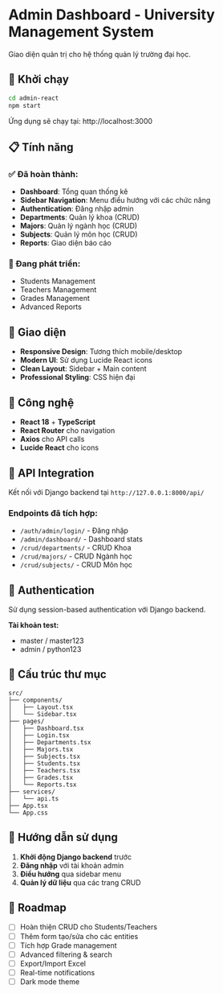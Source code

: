 # Admin Dashboard - University Management System

Giao diện quản trị cho hệ thống quản lý trường đại học.

## 🚀 Khởi chạy

```bash
cd admin-react
npm start
```

Ứng dụng sẽ chạy tại: http://localhost:3000

## 📋 Tính năng

### ✅ Đã hoàn thành:
- **Dashboard**: Tổng quan thống kê
- **Sidebar Navigation**: Menu điều hướng với các chức năng
- **Authentication**: Đăng nhập admin
- **Departments**: Quản lý khoa (CRUD)
- **Majors**: Quản lý ngành học (CRUD) 
- **Subjects**: Quản lý môn học (CRUD)
- **Reports**: Giao diện báo cáo

### 🔄 Đang phát triển:
- Students Management
- Teachers Management  
- Grades Management
- Advanced Reports

## 🎨 Giao diện

- **Responsive Design**: Tương thích mobile/desktop
- **Modern UI**: Sử dụng Lucide React icons
- **Clean Layout**: Sidebar + Main content
- **Professional Styling**: CSS hiện đại

## 🔧 Công nghệ

- **React 18** + **TypeScript**
- **React Router** cho navigation
- **Axios** cho API calls
- **Lucide React** cho icons

## 📡 API Integration

Kết nối với Django backend tại `http://127.0.0.1:8000/api/`

### Endpoints đã tích hợp:
- `/auth/admin/login/` - Đăng nhập
- `/admin/dashboard/` - Dashboard stats
- `/crud/departments/` - CRUD Khoa
- `/crud/majors/` - CRUD Ngành học
- `/crud/subjects/` - CRUD Môn học

## 🔐 Authentication

Sử dụng session-based authentication với Django backend.

**Tài khoản test:**
- master / master123
- admin / python123

## 📁 Cấu trúc thư mục

```
src/
├── components/
│   ├── Layout.tsx
│   └── Sidebar.tsx
├── pages/
│   ├── Dashboard.tsx
│   ├── Login.tsx
│   ├── Departments.tsx
│   ├── Majors.tsx
│   ├── Subjects.tsx
│   ├── Students.tsx
│   ├── Teachers.tsx
│   ├── Grades.tsx
│   └── Reports.tsx
├── services/
│   └── api.ts
├── App.tsx
└── App.css
```

## 🎯 Hướng dẫn sử dụng

1. **Khởi động Django backend** trước
2. **Đăng nhập** với tài khoản admin
3. **Điều hướng** qua sidebar menu
4. **Quản lý dữ liệu** qua các trang CRUD

## 🔮 Roadmap

- [ ] Hoàn thiện CRUD cho Students/Teachers
- [ ] Thêm form tạo/sửa cho các entities
- [ ] Tích hợp Grade management
- [ ] Advanced filtering & search
- [ ] Export/Import Excel
- [ ] Real-time notifications
- [ ] Dark mode theme